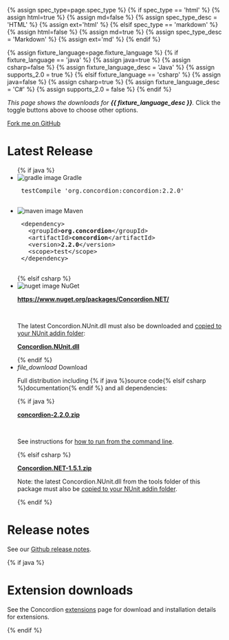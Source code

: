 {% assign spec_type=page.spec_type %}
{% if spec_type == 'html' %}
{% assign html=true %}
{% assign md=false  %}
{% assign spec_type_desc = 'HTML' %}
{% assign ext='html' %}
{% elsif spec_type == 'markdown' %}
{% assign html=false %}
{% assign md=true    %}
{% assign spec_type_desc = 'Markdown' %}
{% assign ext='md'    %}
{% endif %}

{% assign fixture_language=page.fixture_language %}
{% if fixture_language == 'java' %}
{% assign java=true %}
{% assign csharp=false  %}
{% assign fixture_language_desc = 'Java' %}
{% assign supports_2.0 = true %}
{% elsif fixture_language == 'csharp' %}
{% assign java=false %}
{% assign csharp=true %}
{% assign fixture_language_desc = 'C#' %}
{% assign supports_2.0 = false %}
{% endif %}

_This page shows the downloads for __{{ fixture_language_desc }}__._  Click the toggle buttons above to choose other options.

<div class="github-fork-ribbon-wrapper right-bottom">
    <div class="github-fork-ribbon">
        <a href="https://github.com/concordion/concordion{% if csharp %}.net{% endif %}">Fork me on GitHub</a>
    </div>
</div>

<div class="row">
    <h1>Latest Release</h1>
    <ul class="collection">
{% if java %}
        <li class="collection-item avatar" id="gradle">
            <img src="{{ site.baseurl }}/img/download-gradle.jpg" alt="gradle image" class="circle">
            <span class="download title">Gradle</span>
            <pre>
 testCompile 'org.concordion:concordion:2.2.0'
            </pre>
        </li>
        <li class="collection-item avatar" id="maven">
            <img src="{{ site.baseurl }}/img/download-maven.png" alt="maven image" class="circle">
            <span class="download title">Maven</span>
            <pre>
 &lt;dependency&gt;
   &lt;groupId&gt;<b>org.concordion</b>&lt;/groupId&gt;
   &lt;artifactId&gt;<b>concordion</b>&lt;/artifactId&gt;
   &lt;version&gt;<b>2.2.0</b>&lt;/version&gt;
   &lt;scope&gt;test&lt;/scope&gt;
 &lt;/dependency&gt;
            </pre>
        </li>
{% elsif csharp %}
        <li class="collection-item avatar" id="nuget">
            <img src="{{ site.baseurl }}/img/download-nuget.png" alt="nuget image" class="circle">
            <span class="download title">NuGet</span>
        <p><b><a href="https://www.nuget.org/packages/Concordion.NET">https://www.nuget.org/packages/Concordion.NET/</a></b></p>
        <br/>
        <p>The latest Concordion.NUnit.dll must also be downloaded and <a href="{{site.baseurl}}/integrations/{{ page.fixture_language }}/{{ page.spec_type }}">copied to your NUnit addin folder</a>:</p>
        <p><b><a href="https://github.com/concordion/concordion.net/releases/download/v1.5.1/Concordion.NUnit.dll">Concordion.NUnit.dll</a></b></p>
        </li>
{% endif %}
        <li class="collection-item avatar" id="download">
        <i class="material-icons circle green">file_download</i>
        <span class="download title">Download</span>
        <p>Full distribution including {% if java %}source code{% elsif csharp %}documentation{% endif %} and all dependencies:</p>
{% if java %}
        <p><b><a href="http://dl.bintray.com/concordion/downloads/concordion-2.2.0.zip">concordion-2.2.0.zip</a></b></p>
        <br/>
        <p>See instructions for <a href="{{site.baseurl}}/integrations/{{ page.fixture_language }}/{{ page.spec_type }}/#command-line">how to run from the command line</a>.</p>
{% elsif csharp %}
        <p><b><a href="https://github.com/concordion/concordion.net/releases/download/v1.5.1/Concordion.NET-1.5.1.zip" id="download-link">Concordion.NET-1.5.1.zip</a></b></p>
        <p>Note: the latest Concordion.NUnit.dll from the tools folder of this package must also be <a href="{{site.baseurl}}/integrations/{{ page.fixture_language }}/{{ page.spec_type }}">copied to your NUnit addin folder</a>.</p>
{% endif %}
        </li>
    </ul>
</div>

<div class="row">
    <h1>Release notes</h1>
    <div>
        <p>See our <a href="https://github.com/concordion/concordion{% if csharp %}.net{% endif %}/releases">Github release notes</a>.</p>
    </div>
</div>

{% if java %}
<div class="row">
    <h1>Extension downloads</h1>
    <div>
        <p>See the Concordion <a href="{{site.baseurl}}/extensions/{{ page.fixture_language }}/{{ page.spec_type }}">extensions</a> page for download and installation details for extensions.</p>
    </div>
</div>
{% endif %}